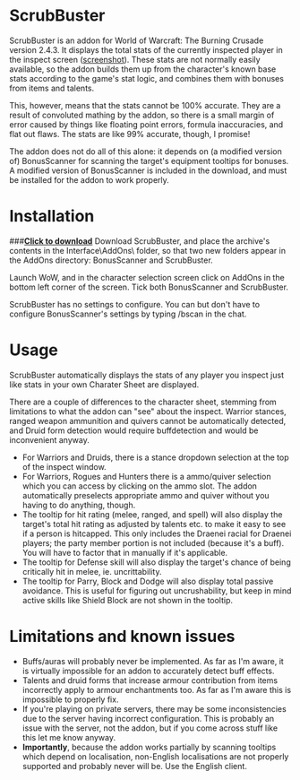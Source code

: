 # ScrubBuster
ScrubBuster is an addon for World of Warcraft: The Burning Crusade version 2.4.3.
It displays the total stats of the currently inspected player in the inspect screen ([screenshot](http://i.imgur.com/JUCNKSr.png)).
These stats are not normally easily available, so the addon builds them up from the character's
known base stats according to the game's stat logic, and combines them with bonuses from items
and talents.

This, however, means that the stats cannot be 100% accurate. They are a result of convoluted mathing
by the addon, so there is a small margin of error caused by things like floating point errors,
formula inaccuracies, and flat out flaws. The stats are like 99% accurate, though, I promise!

The addon does not do all of this alone: it depends on (a modified version of) BonusScanner for
scanning the target's equipment tooltips for bonuses. A modified version of BonusScanner is included
in the download, and must be installed for the addon to work properly.

# Installation
###[**Click to download**](https://github.com/brndd/scrubbuster/raw/master/releases/ScrubBuster_v0.6.6.6.7z)
Download ScrubBuster, and place the archive's contents in the Interface\AddOns\ folder, so that two new
folders appear in the AddOns directory: BonusScanner and ScrubBuster.

Launch WoW, and in the character selection screen click on AddOns in the bottom left corner of the screen. Tick both BonusScanner and ScrubBuster.

ScrubBuster has no settings to configure. You can but don't have to configure BonusScanner's settings by typing /bscan in the chat.

# Usage
ScrubBuster automatically displays the stats of any player you inspect just like stats in your own
Charater Sheet are displayed.

There are a couple of differences to the character sheet, stemming from limitations to what the addon can "see" about the inspect. Warrior stances, ranged weapon ammunition and quivers cannot be automatically detected, and Druid form detection would require buffdetection and would be inconvenient anyway.

- For Warriors and Druids, there is a stance dropdown selection at the top of the inspect window.
- For Warriors, Rogues and Hunters there is a ammo/quiver selection which you can access by clicking on the ammo slot. The addon automatically preselects appropriate ammo and quiver without you having to do anything, though.
- The tooltip for hit rating (melee, ranged, and spell) will also display the target's total hit rating as adjusted by talents etc. to make it easy to see if a person is hitcapped. This only includes the Draenei racial for Draenei players; the party member portion is not included (because it's a buff). You will have to factor that in manually if it's applicable.
- The tooltip for Defense skill will also display the target's chance of being critically hit in melee, ie. uncrittability.
- The tooltip for Parry, Block and Dodge will also display total passive avoidance. This is useful for figuring out uncrushability, but keep in mind active skills like Shield Block are not shown in the tooltip.

# Limitations and known issues
- Buffs/auras will probably never be implemented. As far as I'm aware, it is virtually impossible for an addon to accurately detect buff effects.
- Talents and druid forms that increase armour contribution from items incorrectly apply to armour enchantments too. As far as I'm aware this is impossible to properly fix.
- If you're playing on private servers, there may be some inconsistencies due to the server having incorrect configuration. This is probably an issue with the server, not the addon, but if you come across stuff like this let me know anyway.
- **Importantly**, because the addon works partially by scanning tooltips which depend on localisation, non-English localisations are not properly supported and probably never will be. Use the English client.
